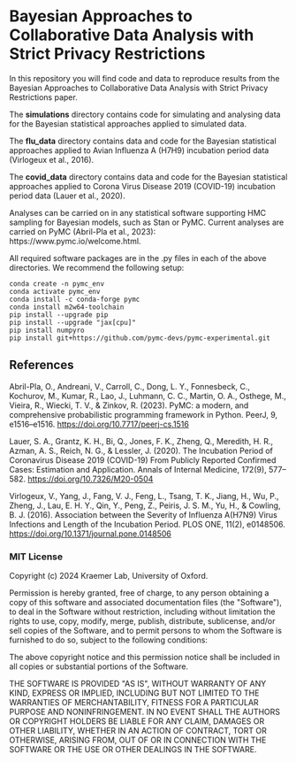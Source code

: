 <h1> Bayesian  Approaches to Collaborative Data Analysis with Strict Privacy Restrictions </h1>

<p> In this repository you will find code and data to reproduce results from the Bayesian  Approaches to Collaborative Data Analysis with Strict Privacy Restrictions paper. </p>

<p> The <b>simulations</b> directory contains code for simulating and analysing data for the Bayesian statistical approaches applied to simulated data. </p>

<p> The <b>flu_data</b> directory contains data and code for the Bayesian statistical approaches applied to Avian Influenza A (H7H9) incubation period data (Virlogeux et al., 2016). </p>

<p> The <b>covid_data</b> directory contains data and code for the Bayesian statistical approaches applied to Corona Virus Disease 2019 (COVID-19) incubation period data (Lauer et al., 2020). </p>

<p> Analyses can be carried on in any statistical software supporting HMC sampling for Bayesian models, such as Stan or PyMC. Current analyses are carried on PyMC (Abril-Pla et al., 2023): https://www.pymc.io/welcome.html.

All required software packages are in the .py files in each of the above directories. We recommend the following setup:

```
conda create -n pymc_env
conda activate pymc_env
conda install -c conda-forge pymc
conda install m2w64-toolchain
pip install --upgrade pip
pip install --upgrade "jax[cpu]"
pip install numpyro
pip install git+https://github.com/pymc-devs/pymc-experimental.git
```

</p>


<h2> References </h2>

<p>

Abril-Pla, O., Andreani, V., Carroll, C., Dong, L. Y., Fonnesbeck, C., Kochurov, M., Kumar, R., Lao, J., Luhmann, C. C., Martin, O. A., Osthege, M., Vieira, R., Wiecki, T. V., & Zinkov, R. (2023). PyMC: a modern, and comprehensive probabilistic programming framework in Python. PeerJ, 9, e1516–e1516. https://doi.org/10.7717/peerj-cs.1516

Lauer, S. A., Grantz, K. H., Bi, Q., Jones, F. K., Zheng, Q., Meredith, H. R., Azman, A. S., Reich, N. G., & Lessler, J. (2020). The Incubation Period of Coronavirus Disease 2019 (COVID-19) From Publicly Reported Confirmed Cases: Estimation and Application. Annals of Internal Medicine, 172(9), 577–582. https://doi.org/10.7326/M20-0504

Virlogeux, V., Yang, J., Fang, V. J., Feng, L., Tsang, T. K., Jiang, H., Wu, P., Zheng, J., Lau, E. H. Y., Qin, Y., Peng, Z., Peiris, J. S. M., Yu, H., & Cowling, B. J. (2016). Association between the Severity of Influenza A(H7N9) Virus Infections and Length of the Incubation Period. PLOS ONE, 11(2), e0148506. https://doi.org/10.1371/journal.pone.0148506
</p>


<h3>MIT License</h3>

<p>
Copyright (c) 2024 Kraemer Lab, University of Oxford.

Permission is hereby granted, free of charge, to any person obtaining a copy of this software and associated documentation files (the "Software"), to deal in the Software without restriction, including without limitation the rights to use, copy, modify, merge, publish, distribute, sublicense, and/or sell copies of the Software, and to permit persons to whom the Software is furnished to do so, subject to the following conditions:

The above copyright notice and this permission notice shall be included in all copies or substantial portions of the Software.

THE SOFTWARE IS PROVIDED "AS IS", WITHOUT WARRANTY OF ANY KIND, EXPRESS OR IMPLIED, INCLUDING BUT NOT LIMITED TO THE WARRANTIES OF MERCHANTABILITY, FITNESS FOR A PARTICULAR PURPOSE AND NONINFRINGEMENT. IN NO EVENT SHALL THE AUTHORS OR COPYRIGHT HOLDERS BE LIABLE FOR ANY CLAIM, DAMAGES OR OTHER LIABILITY, WHETHER IN AN ACTION OF CONTRACT, TORT OR OTHERWISE, ARISING FROM, OUT OF OR IN CONNECTION WITH THE SOFTWARE OR THE USE OR OTHER DEALINGS IN THE SOFTWARE.
</p>
